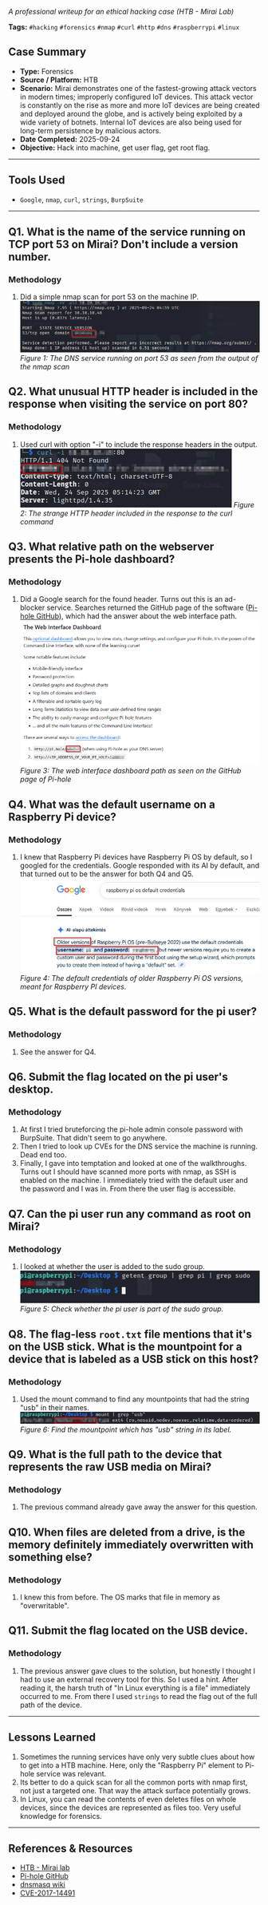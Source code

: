 *A professional writeup for an ethical hacking case (HTB - Mirai Lab)*

**Tags:** `#hacking` `#forensics` `#nmap` `#curl` `#http` `#dns` `#raspberrypi` `#linux`

## Case Summary

- **Type:** Forensics
- **Source / Platform:** HTB
- **Scenario:** Mirai demonstrates one of the fastest-growing attack vectors in modern times; improperly configured IoT devices. This attack vector is constantly on the rise as more and more IoT devices are being created and deployed around the globe, and is actively being exploited by a wide variety of botnets. Internal IoT devices are also being used for long-term persistence by malicious actors.
- **Date Completed:** 2025-09-24
- **Objective:** Hack into machine, get user flag, get root flag.

---

## Tools Used
- `Google`, `nmap`, `curl`, `strings`, `BurpSuite`
---

## Q1. What is the name of the service running on TCP port 53 on Mirai? Don't include a version number.

### Methodology
1.  Did a simple nmap scan for port 53 on the machine IP.
   ![](./assets/Q1_1.png)
   *Figure 1: The DNS service running on port 53 as seen from the output of the nmap scan*

## Q2. What unusual HTTP header is included in the response when visiting the service on port 80?

### Methodology
1.  Used curl with option "-i" to include the response headers in the output.
   ![](./assets/Q2_1.png)
   *Figure 2: The strange HTTP header included in the response to the curl command*

## Q3. What relative path on the webserver presents the Pi-hole dashboard?

### Methodology
1.  Did a Google search for the found header. Turns out this is an ad-blocker service. Searches returned the GitHub page of the software ([Pi-hole GitHub](https://github.com/pi-hole/pi-hole)), which had the answer about the web interface path.
   ![](./assets/Q3_1.png)
   *Figure 3: The web interface dashboard path as seen on the GitHub page of Pi-hole*

## Q4. What was the default username on a Raspberry Pi device?

### Methodology
1.  I knew that Raspberry Pi devices have Raspberry Pi OS by default, so I googled for the credentials. Google responded with its AI by default, and that turned out to be the answer for both Q4 and Q5.
   ![](./assets/Q4_1.png)
   *Figure 4: The default credentials of older Raspberry Pi OS versions, meant for Raspberry PI devices.*
   
## Q5. What is the default password for the pi user?
### Methodology
1.  See the answer for Q4.


## Q6. Submit the flag located on the pi user's desktop.
### Methodology
1.  At first I tried bruteforcing the pi-hole admin console password with BurpSuite. That didn't seem to go anywhere.
2.  Then I tried to look up CVEs for the DNS service the machine is running. Dead end too.
3.  Finally, I gave into temptation and looked at one of the walkthroughs. Turns out I should have scanned more ports with nmap, as SSH is enabled on the machine. I immediately tried with the default user and the password and I was in. From there the user flag is accessible.

## Q7. Can the pi user run any command as root on Mirai?
### Methodology
1.  I looked at whether the user is added to the sudo group.
   ![](./assets/Q7_1.png)
   *Figure 5: Check whether the pi user is part of the sudo group.*

## Q8. The flag-less `root.txt` file mentions that it's on the USB stick. What is the mountpoint for a device that is labeled as a USB stick on this host?
### Methodology
1.  Used the mount command to find any mountpoints that had the string "usb" in their names.
   ![](./assets/Q8_1.png)
   *Figure 6: Find the mountpoint which has "usb" string in its label.*

## Q9. What is the full path to the device that represents the raw USB media on Mirai?
### Methodology
1.  The previous command already gave away the answer for this question.

## Q10. When files are deleted from a drive, is the memory definitely immediately overwritten with something else?
### Methodology
1.  I knew this from before. The OS marks that file in memory as "overwritable".

## Q11. Submit the flag located on the USB device.
### Methodology
1.  The previous answer gave clues to the solution, but honestly I thought I had to use an external recovery tool for this. So I used a hint. After reading it, the harsh truth of "In Linux everything is a file" immediately occurred to me. From there I used `strings` to read the flag out of the full path of the device.


---

## Lessons Learned

1. Sometimes the running services have only very subtle clues about how to get into a HTB machine. Here, only the "Raspberry Pi" element to Pi-hole service was relevant.
2. Its better to do a quick scan for all the common ports with nmap first, not just a targeted one. That way the attack surface potentially grows.
3. In Linux, you can read the contents of even deletes files on whole devices, since the devices are represented as files too. Very useful knowledge for forensics. 

---

## References & Resources
- [HTB - Mirai lab](https://app.hackthebox.com/machines/Mirai)
- [Pi-hole GitHub](https://github.com/pi-hole/pi-hole)
- [dnsmasq wiki](https://en.wikipedia.org/wiki/Dnsmasq)
- [CVE-2017-14491](https://nvd.nist.gov/vuln/detail/cve-2017-14491)
